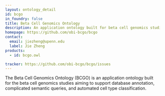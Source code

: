 ```yaml
---
layout: ontology_detail
id: bcgo
in_foundry: false
title: Beta Cell Genomics Ontology
description: An application ontology built for beta cell genomics studies.
homepage: https://github.com/obi-bcgo/bcgo
contact:
  email: jiezheng@upenn.edu
  label: Jie Zheng
products:
  - id: bcgo.owl

tracker: https://github.com/obi-bcgo/bcgo/issues
---
```


The Beta Cell Genomics Ontology (BCGO) is an application ontology built for the beta cell genomics studies aiming to support database annotation, complicated semantic queries, and automated cell type classification.
